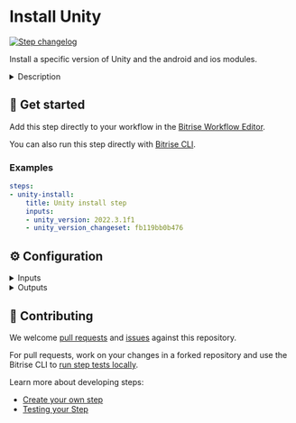 # Install Unity

[![Step changelog](https://shields.io/github/v/release/bitrise-steplib/bitrise-step-unity-install?include_prereleases&label=changelog&color=blueviolet)](https://github.com/bitrise-steplib/bitrise-step-unity-install/releases)

Install a specific version of Unity and the android and ios modules.


<details>
<summary>Description</summary>

This step involves setting up the Unity development environment within the pipeline.

It ensures that the required version of Unity is correctly installed and configured,
enabling seamless building and testing of the project.

The process includes downloading the Unity installer for the desired version,
executing the installer with specified arguments to install Unity components,
and validating the successful installation.

Extracting Version and Changeset from Unity download URL. The Unity download URLs contain the version and 
changeset information in the following format:

https://download.unity3d.com/download_unity/{changeset}/{filename}

Where:
- {changeset}: The unique identifier for the changeset.
- {filename}: The name of the Unity installer file.

An example URL:
https://download.unity3d.com/download_unity/fbf46ad88f3d/UnityDownloadAssistant-2023.1.11f1.dmg

In this URL, the version is 2023.1.11f1 and the changeset is fbf46ad88f3d.

parameters from the URL:
 unity_version: 2023.1.11f1
 unity_version_changeset: fbf46ad88f3d

More details: https://unity.com/download

</details>

## 🧩 Get started

Add this step directly to your workflow in the [Bitrise Workflow Editor](https://devcenter.bitrise.io/steps-and-workflows/steps-and-workflows-index/).

You can also run this step directly with [Bitrise CLI](https://github.com/bitrise-io/bitrise).

### Examples

```yaml
steps:
- unity-install:
    title: Unity install step
    inputs:
    - unity_version: 2022.3.1f1
    - unity_version_changeset: fb119bb0b476
```

## ⚙️ Configuration

<details>
<summary>Inputs</summary>

| Key | Description | Flags | Default |
| --- | --- | --- | --- |
| `unity_version` | The version of the Unity engine used for building the project. It ensures that the project runs as intended on the specified Unity version.  | required |  |
| `unity_version_changeset` | The Unity changeset ID or hash for the used Unity version. It ensures that the project runs as intended on the specified Unity version.  | required |  |
</details>

<details>
<summary>Outputs</summary>
There are no outputs defined in this step
</details>

## 🙋 Contributing

We welcome [pull requests](https://github.com/bitrise-steplib/bitrise-step-unity-install/pulls) and [issues](https://github.com/bitrise-steplib/bitrise-step-unity-install/issues) against this repository.

For pull requests, work on your changes in a forked repository and use the Bitrise CLI to [run step tests locally](https://devcenter.bitrise.io/bitrise-cli/run-your-first-build/).

Learn more about developing steps:

- [Create your own step](https://devcenter.bitrise.io/contributors/create-your-own-step/)
- [Testing your Step](https://devcenter.bitrise.io/contributors/testing-and-versioning-your-steps/)
